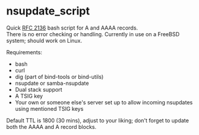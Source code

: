 # nsupdate_script
Quick [RFC 2136](https://tools.ietf.org/html/rfc2136) bash script for A and AAAA records.  
There is no error checking or handling.  Currently in use on a FreeBSD system; should work on Linux.
  
Requirements:  
* bash
* curl
* dig (part of bind-tools or bind-utils)
* nsupdate or samba-nsupdate
* Dual stack support
* A TSIG key
* Your own or someone else's server set up to allow incoming nsupdates using mentioned TSIG keys
  
Default TTL is 1800 (30 mins), adjust to your liking; don't forget to update both the AAAA and A record blocks.
